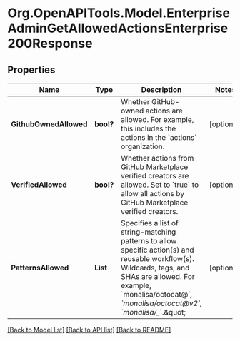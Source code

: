 # Org.OpenAPITools.Model.EnterpriseAdminGetAllowedActionsEnterprise200Response

## Properties

Name | Type | Description | Notes
------------ | ------------- | ------------- | -------------
**GithubOwnedAllowed** | **bool?** | Whether GitHub-owned actions are allowed. For example, this includes the actions in the &#x60;actions&#x60; organization. | [optional] 
**VerifiedAllowed** | **bool?** | Whether actions from GitHub Marketplace verified creators are allowed. Set to &#x60;true&#x60; to allow all actions by GitHub Marketplace verified creators. | [optional] 
**PatternsAllowed** | **List<string>** | Specifies a list of string-matching patterns to allow specific action(s) and reusable workflow(s). Wildcards, tags, and SHAs are allowed. For example, &#x60;monalisa/octocat@*&#x60;, &#x60;monalisa/octocat@v2&#x60;, &#x60;monalisa/_*&#x60;.\&quot; | [optional] 

[[Back to Model list]](../README.md#documentation-for-models) [[Back to API list]](../README.md#documentation-for-api-endpoints) [[Back to README]](../README.md)

